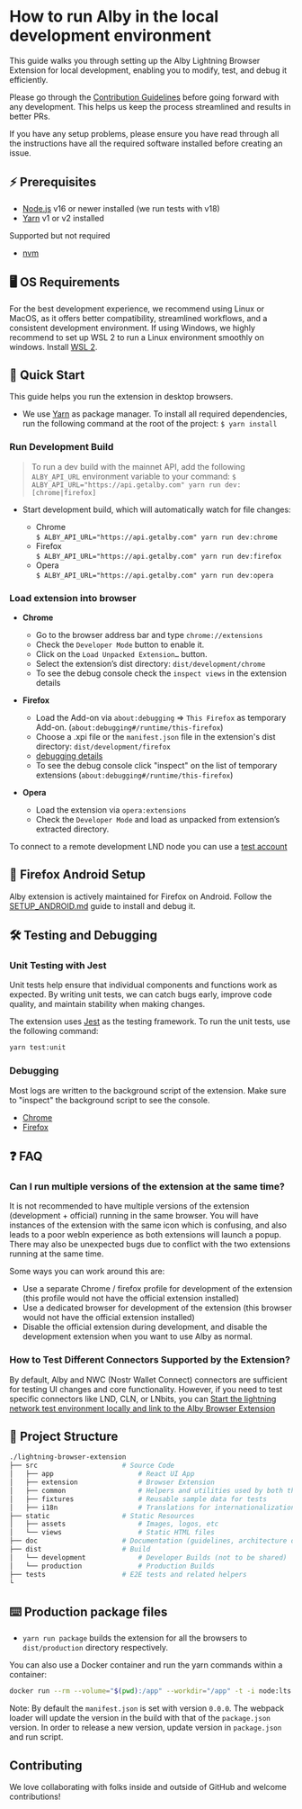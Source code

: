 # How to run Alby in the local development environment

This guide walks you through setting up the Alby Lightning Browser Extension for local development, enabling you to modify, test, and debug it efficiently.

Please go through the [Contribution Guidelines](./CONTRIBUTION.md) before going forward with any development. This helps us keep the process streamlined and results in better PRs.

If you have any setup problems, please ensure you have read through all the instructions have all the required software installed before creating an issue.

## ⚡ Prerequisites

- [Node.js](https://nodejs.org) v16 or newer installed (we run tests with v18)
- [Yarn](https://yarnpkg.com) v1 or v2 installed

Supported but not required

- [nvm](https://github.com/nvm-sh/nvm#intro)

## 🖥️ OS Requirements

For the best development experience, we recommend using Linux or MacOS, as it offers better compatibility, streamlined workflows, and a consistent development environment. If using Windows, we highly recommend to set up WSL 2 to run a Linux environment smoothly on windows. Install [WSL 2](https://learn.microsoft.com/en-us/windows/wsl/install).

## 🚀 Quick Start

This guide helps you run the extension in desktop browsers.

- We use [Yarn](https://yarnpkg.com/) as package manager. To install all required dependencies, run the following command at the root of the project:
  `$ yarn install`

### Run Development Build

> To run a dev build with the mainnet API, add the following `ALBY_API_URL` environment variable to your command: `$ ALBY_API_URL="https://api.getalby.com" yarn run dev:[chrome|firefox]`

- Start development build, which will automatically watch for file changes:

  - Chrome\
    `$ ALBY_API_URL="https://api.getalby.com" yarn run dev:chrome`
  - Firefox\
    `$ ALBY_API_URL="https://api.getalby.com" yarn run dev:firefox`
  - Opera\
     `$ ALBY_API_URL="https://api.getalby.com" yarn run dev:opera`

### Load extension into browser

- **Chrome**

  - Go to the browser address bar and type `chrome://extensions`
  - Check the `Developer Mode` button to enable it.
  - Click on the `Load Unpacked Extension…` button.
  - Select the extension’s dist directory: `dist/development/chrome`
  - To see the debug console check the `inspect views` in the extension details

- **Firefox**

  - Load the Add-on via `about:debugging` => `This Firefox` as temporary Add-on. (`about:debugging#/runtime/this-firefox`)
  - Choose a .xpi file or the `manifest.json` file in the extension's dist directory: `dist/development/firefox`
  - [debugging details](https://extensionworkshop.com/documentation/develop/debugging/#debugging_popups)
  - To see the debug console click "inspect" on the list of temporary extensions (`about:debugging#/runtime/this-firefox`)

- **Opera**

  - Load the extension via `opera:extensions`
  - Check the `Developer Mode` and load as unpacked from extension’s extracted directory.

To connect to a remote development LND node you can use a [test account](https://github.com/bumi/lightning-browser-extension/wiki/Test-setup)

## 📱 Firefox Android Setup

Alby extension is actively maintained for Firefox on Android. Follow the [SETUP_ANDROID.md](./SETUP_ANDROID.md) guide to install and debug it.

## 🛠️ Testing and Debugging

### Unit Testing with Jest

Unit tests help ensure that individual components and functions work as expected. By writing unit tests, we can catch bugs early, improve code quality, and maintain stability when making changes.

The extension uses [Jest](https://jestjs.io) as the testing framework. To run the unit tests, use the following command:

```bash
yarn test:unit
```

### Debugging

Most logs are written to the background script of the extension. Make sure to "inspect" the background script to see the console.

- [Chrome](https://developer.chrome.com/docs/extensions/mv3/tut_debugging/)
- [Firefox](https://extensionworkshop.com/documentation/develop/debugging/)

## ❓ FAQ

### Can I run multiple versions of the extension at the same time?

It is not recommended to have multiple versions of the extension (development + official) running in the same browser. You will have instances of the extension with the same icon which is confusing, and also leads to a poor webln experience as both extensions will launch a popup. There may also be unexpected bugs due to conflict with the two extensions running at the same time.

Some ways you can work around this are:

- Use a separate Chrome / firefox profile for development of the extension (this profile would not have the official extension installed)
- Use a dedicated browser for development of the extension (this browser would not have the official extension installed)
- Disable the official extension during development, and disable the development extension when you want to use Alby as normal.

### How to Test Different Connectors Supported by the Extension?

By default, Alby and NWC (Nostr Wallet Connect) connectors are sufficient for testing UI changes and core functionality. However, if you need to test specific connectors like LND, CLN, or LNbits, you can [Start the lightning network test environment locally and link to the Alby Browser Extension](https://github.com/getAlby/lightning-browser-extension/wiki/Start-the-lightning-network-test-environment-locally-and-link-to-the-Alby)

## 📂 Project Structure

```bash
./lightning-browser-extension
├── src                     # Source Code
│   ├── app                     # React UI App
│   ├── extension               # Browser Extension
│   ├── common                  # Helpers and utilities used by both the React App and the Browser Extension
│   ├── fixtures                # Reusable sample data for tests
│   ├── i18n                    # Translations for internationalization
├── static                  # Static Resources
│   ├── assets                  # Images, logos, etc
│   └── views                   # Static HTML files
├── doc                     # Documentation (guidelines, architecture docs, etc)
├── dist                    # Build
│   └── development             # Developer Builds (not to be shared)
│   └── production              # Production Builds
├── tests                   # E2E tests and related helpers
└
```

## ⌨️ Production package files

- `yarn run package` builds the extension for all the browsers to `dist/production` directory respectively.

You can also use a Docker container and run the yarn commands within a container:

```bash
docker run --rm --volume="$(pwd):/app" --workdir="/app" -t -i node:lts "yarn install && yarn run package"
```

Note: By default the `manifest.json` is set with version `0.0.0`. The webpack loader will update the version in the build with that of the `package.json` version. In order to release a new version, update version in `package.json` and run script.

## Contributing

We love collaborating with folks inside and outside of GitHub and welcome contributions!
